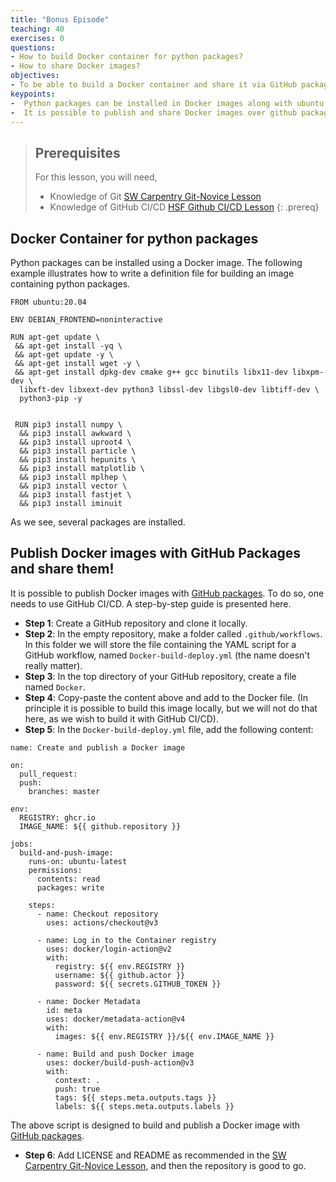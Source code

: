 ```yaml
---
title: "Bonus Episode"
teaching: 40
exercises: 0
questions:
- How to build Docker container for python packages?
- How to share Docker images?
objectives:
- To be able to build a Docker container and share it via GitHub packages
keypoints:
-  Python packages can be installed in Docker images along with ubuntu packages.
-  It is possible to publish and share Docker images over github packages.
---
```


> ## Prerequisites
> For this lesson, you will need,
> * Knowledge of Git [SW Carpentry Git-Novice Lesson](https://swcarpentry.github.io/git-novice/)
> * Knowledge of GitHub CI/CD [HSF Github CI/CD Lesson](https://hsf-training.github.io/hsf-training-cicd-github/)
{: .prereq}

## Docker Container for python packages

Python packages can be installed using a Docker image. The following example illustrates how to write a definition file for building an image containing python packages.

```text
FROM ubuntu:20.04

ENV DEBIAN_FRONTEND=noninteractive

RUN apt-get update \
 && apt-get install -yq \
 && apt-get update -y \
 && apt-get install wget -y \
 && apt-get install dpkg-dev cmake g++ gcc binutils libx11-dev libxpm-dev \
  libxft-dev libxext-dev python3 libssl-dev libgsl0-dev libtiff-dev \
  python3-pip -y


 RUN pip3 install numpy \
  && pip3 install awkward \
  && pip3 install uproot4 \
  && pip3 install particle \
  && pip3 install hepunits \
  && pip3 install matplotlib \
  && pip3 install mplhep \
  && pip3 install vector \
  && pip3 install fastjet \
  && pip3 install iminuit
```


As we see, several packages are installed.


## Publish Docker images with GitHub Packages and share them!

It is possible to publish Docker images with [GitHub packages](https://github.com/features/packages).
To do so, one needs to use GitHub CI/CD. A step-by-step guide is presented here.

* **Step 1**: Create a GitHub repository and clone it locally.
* **Step 2**: In the empty repository, make a folder called `.github/workflows`. In this folder we will store the file containing the YAML script for a GitHub workflow, named `Docker-build-deploy.yml` (the name doesn't really matter).
* **Step 3**: In the top directory of your GitHub repository, create a file named `Docker`.
* **Step 4**: Copy-paste the content above and add to the Docker file. (In principle it is possible to build this image locally, but we will not do that here, as we wish to build it with GitHub CI/CD).
* **Step 5**: In the `Docker-build-deploy.yml` file, add the following content:

```text
name: Create and publish a Docker image

on:
  pull_request:
  push:
    branches: master

env:
  REGISTRY: ghcr.io
  IMAGE_NAME: ${{ github.repository }}

jobs:
  build-and-push-image:
    runs-on: ubuntu-latest
    permissions:
      contents: read
      packages: write

    steps:
      - name: Checkout repository
        uses: actions/checkout@v3

      - name: Log in to the Container registry
        uses: docker/login-action@v2
        with:
          registry: ${{ env.REGISTRY }}
          username: ${{ github.actor }}
          password: ${{ secrets.GITHUB_TOKEN }}

      - name: Docker Metadata
        id: meta
        uses: docker/metadata-action@v4
        with:
          images: ${{ env.REGISTRY }}/${{ env.IMAGE_NAME }}

      - name: Build and push Docker image
        uses: docker/build-push-action@v3
        with:
          context: .
          push: true
          tags: ${{ steps.meta.outputs.tags }}
          labels: ${{ steps.meta.outputs.labels }}
```

The above script is designed to build and publish a Docker image with [GitHub packages](https://github.com/features/packages).


* **Step 6**: Add LICENSE and README as recommended in the [SW Carpentry Git-Novice Lesson](https://swcarpentry.github.io/git-novice/), and then the repository is good to go.
